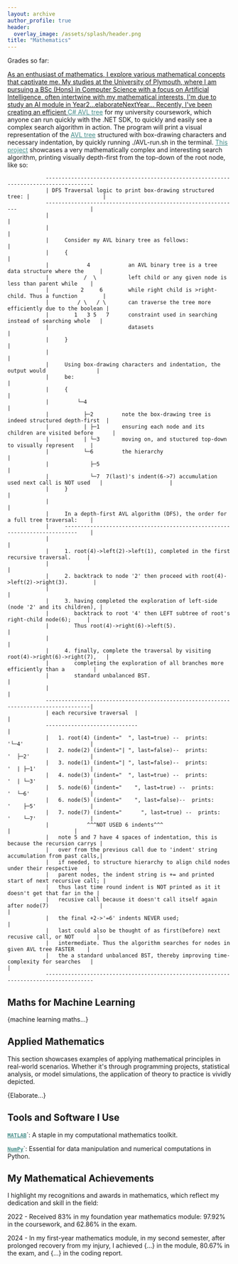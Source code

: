 ```yaml
---
layout: archive
author_profile: true
header:
  overlay_image: /assets/splash/header.png
title: "Mathematics"
---
```


Grades so far: <a href="results_image_only.pdf" target="_blank">

As an enthusiast of mathematics, I explore various mathematical concepts that captivate me. My studies at the University of Plymouth, where I am pursuing a BSc (Hons) in Computer Science with a focus on Artificial Intelligence, often intertwine with my mathematical interests, I'm due to study an AI module in Year2...elaborateNextYear... Recently, I've been creating an efficient <a href="https://github.com/alfie-ns/1003-CW/blob/main/Report/AVL/Solution/dotnet-program/Program.cs" target="_blank" style="color: #448c88">C# AVL tree</a> for my university coursework, which anyone can run quickly with the .NET SDK, to quickly and easily see a complex search algorithm in action. The program will print a visual representation of the <a href="https://en.wikipedia.org/wiki/AVL_tree" target="_blank" style="color: #448c88">AVL tree</a> structured with box-drawing characters and necessary indentation, by quickly running ./AVL-run.sh in the terminal. <a href="https://github.com/alfie-ns/1003-CW" target="_blank" style="color: #448c88">This project</a> showcases a very mathematically complex and interesting search algorithm, printing visually depth-first from the top-down of the root node, like so:

```
            -------------------------------------------------------------------------------------
            | DFS Traversal logic to print box-drawing structured tree: |                       | 
            -------------------------------------------------------------                       |
            |                                                                                   |   
            |                                                                                   |
            |     Consider my AVL binary tree as follows:                                       |
            |     {                                                                             |
            |            4            an AVL binary tree is a tree data structure where the     |
            |           /  \          left child or any given node is less than parent while    |
            |          2     6        while right child is >right-child. Thus a function        |
            |         / \   / \       can traverse the tree more efficiently due to the boolean |
            |        1   3 5   7      constraint used in searching instead of searching whole   |
            |                         datasets                                                  |                                                                       
            |     }                                                                             |
            |                                                                                   |
            |     Using box-drawing characters and indentation, the output would                |
            |     be:                                                                           |                                                                          
            |     {                                                                             |
            |         └─4                                                                       |
            |           ├─2         note the box-drawing tree is indeed structured depth-first  |
            |           | ├─1       ensuring each node and its children are visited before      |  
            |           | └─3       moving on, and stuctured top-down to visually represent     |      
            |           └─6         the hierarchy                                               |        
            |             ├─5                                                                   |
            |             └─7  7(last)'s indent(6->7) accumulation used next call is NOT used   |                     |
            |     }                                                                             |
            |                                                                                   |
            |     In a depth-first AVL algorithm (DFS), the order for a full tree traversal:    |
            |     --------------------------------------------------------------------------    |  
            |                                                                                   |
            |     1. root(4)->left(2)->left(1), completed in the first recursive traversal.     |
            |                                                                                   |
            |     2. backtrack to node '2' then proceed with root(4)->left(2)->right(3).        |
            |                                                                                   |
            |     3. having completed the exploration of left-side (node '2' and its children), |
            |        backtrack to root '4' then LEFT subtree of root's right-child node(6);     |
            |        Thus root(4)->right(6)->left(5).                                           |
            |                                                                                   |
            |     4. finally, complete the traversal by visiting root(4)->right(6)->right(7),   |
            |        completing the exploration of all branches more efficiently than a         |
            |        standard unbalanced BST.                                                   |   
            |                                                                                   |
            ------------------------------------------------------------------------------------|
            | each recursive traversal  |                                                       |  
            -----------------------------                                                       |  
            |   1. root(4) (indent="  ", last=true) --  prints:       '└─4'                     |  
            |   2. node(2) (indent="| ", last=false)--  prints:       '  ├─2'                   |  
            |   3. node(1) (indent="| ", last=false)--  prints:       '  | ├─1'                 |  
            |   4. node(3) (indent="  ", last=true) --  prints:       '  | └─3'                 |  
            |   5. node(6) (indent="    ", last=true) --  prints:     '  └─6'                   |  
            |   6. node(5) (indent="    ", last=false)--  prints:     '    ├─5'                 |
            |   7. node(7) (indent="      ", last=true) --  prints:   '    └─7'                 |
            |            ^^^NOT USED 6 indents^^^                                               |                    |
            |   note 5 and 7 have 4 spaces of indentation, this is because the recursion carrys |
            |   over from the previous call due to 'indent' string accumulation from past calls,|
            |   if needed, to structure hierarchy to align child nodes under their respective   |
            |   parent nodes, the indent string is += and printed start of next recursive call; |
            |   thus last time round indent is NOT printed as it it doesn't get that far in the |   
            |   recusive call because it doesn't call itself again after node(7)                |                                                  |                                                                                 
            |   the final +2->'=6' indents NEVER used;                                          |
            |   last could also be thought of as first(before) next recusive call, or NOT       |
            |   intermediate. Thus the algorithm searches for nodes in given AVL tree FASTER    |
            |   the a standard unbalanced BST, thereby improving time-complexity for searches   |                                                                                                                                             |                            
            -------------------------------------------------------------------------------------

```

<!-- [ ] 
Put in screenshot of 1-50 balanced tree
-->

## Maths for Machine Learning

{machine learning maths...}

## Applied Mathematics

This section showcases examples of applying mathematical principles in real-world scenarios. Whether it's through programming projects, statistical analysis, or model simulations, the application of theory to practice is vividly depicted.

{Elaborate...}

## Tools and Software I Use

<a href="https://uk.mathworks.com/products/matlab.html" target="_blank" style="color: #448c88"><b>`MATLAB`</b></a>`: A staple in my computational mathematics toolkit.

<a href="https://numpy.org/" target="_blank" style="color: #448c88"><b>`NumPy`</b></a>`: Essential for data manipulation and numerical computations in Python.

## My Mathematical Achievements

I highlight my recognitions and awards in mathematics, which reflect my dedication and skill in the field:

2022 - Received 83% in my foundation year mathematics module: 97.92% in the coursework, and 62.86% in the exam.

2024 - In my first-year mathematics module, in my second semester, after prolonged recovery from my injury, I achieved {…} in the module, 80.67% in the exam, and {…} in the coding report.

<!--## Recent Blog Posts

Stay updated with my latest thoughts and explorations in mathematics:

- [Math in Machine Learning](/posts/math-in-ml)
-->

<!-- FIX THIS [ ] -->

<!--
## Contact Me

I am always open to discussions about mathematical concepts or potential collaborations. Feel free to [get in touch](mailto:alfienurse@gmail.com)!
-->
